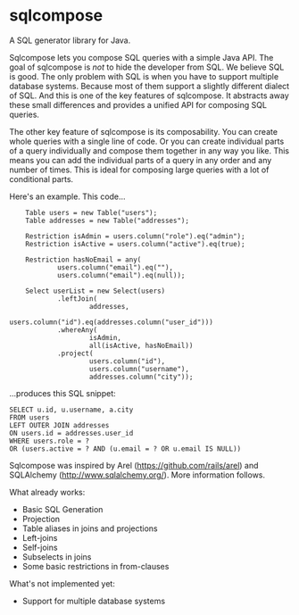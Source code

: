 sqlcompose
==========

A SQL generator library for Java.

Sqlcompose lets you compose SQL queries with a simple Java API. 
The goal of sqlcompose is *not* to hide the developer from SQL. 
We believe SQL is good. The only problem with SQL is when you have to
support multiple database systems. Because most of them support a slightly 
different dialect of SQL. And this is one of the key features of sqlcompose. 
It abstracts away these small differences and provides a unified API for 
composing SQL queries.

The other key feature of sqlcompose is its composability. You can create whole 
queries with a single line of code. Or you can create individual parts of a 
query individually and compose them together in any way you like. This means you 
can add the individual parts of a query in any order and any number of times. 
This is ideal for composing large queries with a lot of conditional parts.

Here's an example. This code...

		Table users = new Table("users");
		Table addresses = new Table("addresses");

		Restriction isAdmin = users.column("role").eq("admin");
		Restriction isActive = users.column("active").eq(true);

		Restriction hasNoEmail = any(
				users.column("email").eq(""),
				users.column("email").eq(null));

		Select userList = new Select(users)
				.leftJoin(
						addresses,
						users.column("id").eq(addresses.column("user_id")))
				.whereAny(
						isAdmin,
						all(isActive, hasNoEmail))
				.project(
						users.column("id"),
						users.column("username"),
						addresses.column("city"));

...produces this SQL snippet:

    SELECT u.id, u.username, a.city 
    FROM users 
    LEFT OUTER JOIN addresses 
    ON users.id = addresses.user_id 
    WHERE users.role = ? 
    OR (users.active = ? AND (u.email = ? OR u.email IS NULL))

Sqlcompose was inspired by Arel (https://github.com/rails/arel) and 
SQLAlchemy (http://www.sqlalchemy.org/).
More information follows. 

What already works:

 - Basic SQL Generation
 - Projection
 - Table aliases in joins and projections
 - Left-joins
 - Self-joins
 - Subselects in joins
 - Some basic restrictions in from-clauses

What's not implemented yet:

 - Support for multiple database systems
